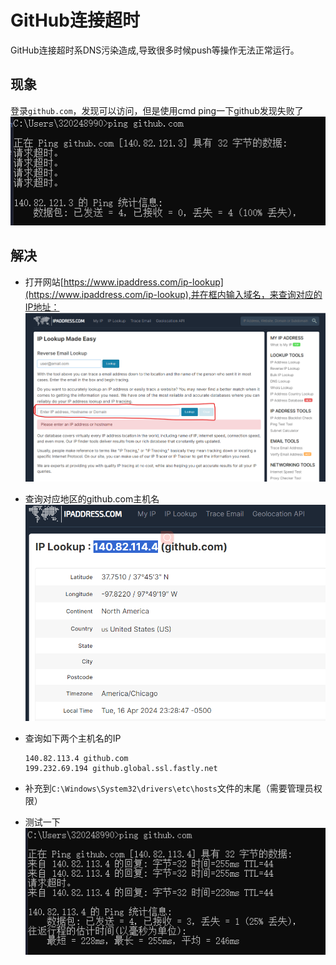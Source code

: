 # GitHub连接超时

GitHub连接超时系DNS污染造成,导致很多时候push等操作无法正常运行。

## 现象

登录`github.com`，发现可以访问，但是使用cmd ping一下github发现失败了
![Time out](../photos/Time%20out.png)

## 解决

* 打开网站[https://www.ipaddress.com/ip-lookup](https://www.ipaddress.com/ip-lookup),并在框内输入域名，来查询对应的IP地址：
![IP Lookup](../photos/IP%20Lookup.png)
* 查询对应地区的github.com主机名
![Host name](../photos/Host%20name.png)
* 查询如下两个主机名的IP

  ``` git
  140.82.113.4 github.com
  199.232.69.194 github.global.ssl.fastly.net
  ```

* 补充到`C:\Windows\System32\drivers\etc\hosts`文件的末尾（需要管理员权限）
* 测试一下
![Ping success](../photos/Ping%20success.png)
